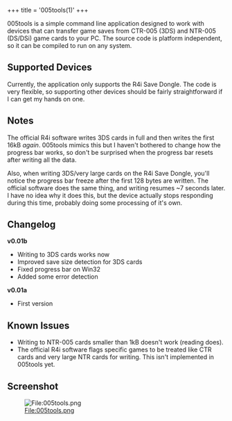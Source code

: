 +++
title = '005tools(1)'
+++

005tools is a simple command line application designed to work with
devices that can transfer game saves from CTR-005 (3DS) and NTR-005
(DS/DSi) game cards to your PC. The source code is platform independent,
so it can be compiled to run on any system.

## Supported Devices

Currently, the application only supports the R4i Save Dongle. The code
is very flexible, so supporting other devices should be fairly
straightforward if I can get my hands on one.

## Notes

The official R4i software writes 3DS cards in full and then writes the
first 16kB *again*. 005tools mimics this but I haven't bothered to
change how the progress bar works, so don't be surprised when the
progress bar resets after writing all the data.

Also, when writing 3DS/very large cards on the R4i Save Dongle, you'll
notice the progress bar freeze after the first 128 bytes are written.
The official software does the same thing, and writing resumes ~7
seconds later. I have no idea why it does this, but the device actually
stops responding during this time, probably doing some processing of
it's own.

## Changelog

**v0.01b**

- Writing to 3DS cards works now
- Improved save size detection for 3DS cards
- Fixed progress bar on Win32
- Added some error detection

**v0.01a**

- First version

## Known Issues

- Writing to NTR-005 cards smaller than 1kB doesn't work (reading does).
- The official R4i software flags specific games to be treated like CTR
  cards and very large NTR cards for writing. This isn't implemented in
  005tools yet.

## Screenshot

<figure>
<img src="005tools.png" title="File:005tools.png" />
<figcaption><a
href="File:005tools.png">File:005tools.png</a></figcaption>
</figure>